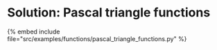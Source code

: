 # Solution: Pascal triangle functions



{% embed include file="src/examples/functions/pascal_triangle_functions.py" %}

